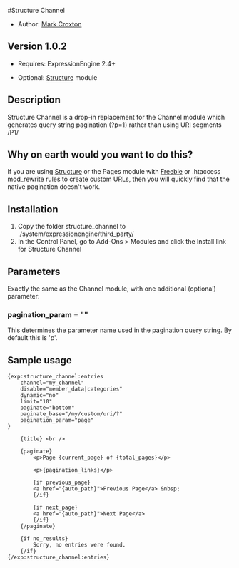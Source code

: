 #Structure Channel

* Author: [Mark Croxton](http://hallmark-design.co.uk/)

## Version 1.0.2

* Requires: ExpressionEngine 2.4+

* Optional: [Structure](http://buildwithstructure.com/) module

## Description

Structure Channel is a drop-in replacement for the Channel module which generates query string pagination (?p=1) rather than using URI segments /P1/

## Why on earth would you want to do this? 

If you are using [Structure](http://buildwithstructure.com/) or the Pages module with [Freebie](http://github.com/averyvery/Freebie) or .htaccess mod_rewrite rules to create custom URLs, then you will quickly find that the native pagination doesn't work.

## Installation

1. Copy the folder structure_channel to ./system/expressionengine/third_party/
2. In the Control Panel, go to Add-Ons > Modules and click the Install link for Structure Channel


## Parameters

Exactly the same as the Channel module, with one additional (optional) parameter:

### pagination_param = ""

This determines the parameter name used in the pagination query string. By default this is 'p'.


## Sample usage

	{exp:structure_channel:entries 
		channel="my_channel" 
		disable="member_data|categories" 
		dynamic="no" 
		limit="10" 
		paginate="bottom" 
		paginate_base="/my/custom/uri/?" 
		pagination_param="page"
	}

		{title} <br />

		{paginate} 
			<p>Page {current_page} of {total_pages}</p>
		
			<p>{pagination_links}</p>
		
			{if previous_page}
			<a href="{auto_path}">Previous Page</a> &nbsp;
			{/if}

			{if next_page}
			<a href="{auto_path}">Next Page</a>
			{/if}	
		{/paginate}	

		{if no_results}
			Sorry, no entries were found.
		{/if}
	{/exp:structure_channel:entries}
